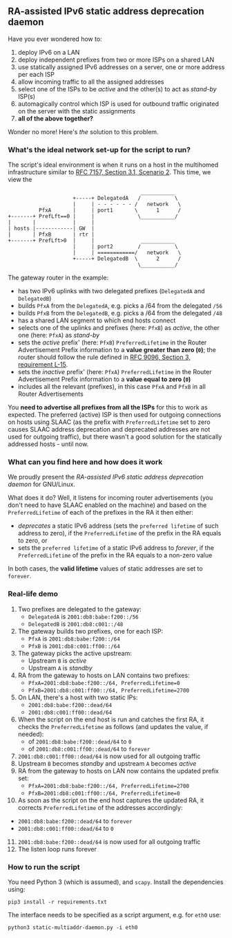 ## RA-assisted IPv6 static address deprecation daemon

Have you ever wondered how to:

1. deploy IPv6 on a LAN
2. deploy independent prefixes from two or more ISPs on a shared LAN
3. use statically assigned IPv6 addresses on a server, one or more address per each ISP
4. allow incoming traffic to all the assigned addresses
5. select one of the ISPs to be *active* and the other(s) to act as *stand-by* ISP(s)
5. automagically control which ISP is used for outbound traffic originated on the server with the static assignments
6. **all of the above together?**

Wonder no more! Here's *the* solution to this problem.

### What's the ideal network set-up for the script to run?

The script's ideal environment is when it runs on a host in the multihomed infrastructure similar to [RFC 7157, Section 3.1, Scenario 2](https://datatracker.ietf.org/doc/html/rfc7157#section-3.1). This time, we view the 

```
                                           ___________
                     +-----+ DelegatedA   /           \
                     |     | - - - - - - /   network   \
          PfxA       |     | port1       \      1      /
+-------+ PrefLft==0 |     |              \___________/
|       |            |     |
| hosts |------------| GW  |
|       | PfxB       | rtr |
+-------+ PrefLft>0  |     |               ___________
                     |     | port2        /           \
                     |     | ============/   network   \
                     +-----+ DelegatedB  \      2      /
                                          \___________/
```

The gateway router in the example:

- has two IPv6 uplinks with two delegated prefixes (`DelegatedA` and `DelegatedB`)
- builds `PfxA` from the `DelegatedA`, e.g. picks a /64 from the delegated `/56`
- builds `PfxB` from the `DelegatedB`, e.g. picks a /64 from the delegated `/48`
- has a shared LAN segment to which end hosts connect
- selects one of the uplinks and prefixes (here: `PfxB`) as *active*, the other one (here: `PfxA`) as *stand-by*
- sets the *active* prefix' (here: `PfxB`) `PreferredLifetime` in the Router Advertisement Prefix information to a **value greater than zero (`0`)**; the router should follow the rule defined in [RFC 9096, Section 3, requirement L-15](https://datatracker.ietf.org/doc/html/rfc9096#section-3).
- sets the *inactive* prefix' (here: `PfxA`) `PreferredLifetime` in the Router Advertisement Prefix information to a **value equal to zero (`0`)**
- includes all the relevant (prefixes), in this case `PfxA` and `PfxB` in all Router Advertisements

You **need to advertise all prefixes from all the ISPs** for this to work as expected. The preferred (active) ISP is then used for outgoing connections on  hosts using SLAAC (as the prefix with `PreferredLifetime` set to zero causes SLAAC address deprecation and deprecated addresses are not used for outgoing traffic), but there wasn't a good solution for the statically addressed hosts - until now.

### What can you find here and how does it work

We proudly present the *RA-assisted IPv6 static address deprecation daemon* for GNU/Linux.

What does it do? Well, it listens for incoming router advertisements (you don't need to have SLAAC enabled on the machine) and based on the `PreferredLifetime` of each of the prefixes in the RA it then either:

- *deprecates* a static IPv6 address (sets the `preferred lifetime` of such address to zero), if the `PreferredLifetime` of the prefix in the RA equals to zero, or
- sets the `preferred lifetime` of a static IPv6 address to *forever*, if the `PreferredLifetime` of the prefix in the RA equals to a non-zero value

In both cases, the **valid lifetime** values of static addresses are set to `forever`.

### Real-life demo

1. Two prefixes are delegated to the gateway:
   * `DelegatedA` is `2001:db8:babe:f200::/56`
   * `DelegatedB` is `2001:db8:c001::/48`
2. The gateway builds two prefixes, one for each ISP:
   * `PfxA` is `2001:db8:babe:f200::/64`
   * `PfxB` is `2001:db8:c001:ff00::/64`
3. The gateway picks the active upstream:
   * Upstream `B` is *active*
   * Upstream `A` is *standby*
4. RA from the gateway to hosts on LAN contains two prefixes:
   * `PfxA=2001:db8:babe:f200::/64, PreferredLifetime=0`
   * `PfxB=2001:db8:c001:ff00::/64, PreferredLifetime=2700`
5. On LAN, there's a host with two static IPs:
   * `2001:db8:babe:f200::dead/64`
   * `2001:db8:c001:ff00::dead/64`
6. When the script on the end host is run and catches the first RA, it checks the `PreferredLifetime` as follows (and updates the value, if needed):
   * of `2001:db8:babe:f200::dead/64` to `0`
   * of `2001:db8:c001:ff00::dead/64` to `forever`
7. `2001:db8:c001:ff00::dead/64` is now used for all outgoing traffic
8. Upstream `B` becomes *standby* and upstream `A` becomes *active*
9. RA from the gateway to hosts on LAN now contains the updated prefix set:
   * `PfxA=2001:db8:babe:f200::/64, PreferredLifetime=2700`
   * `PfxB=2001:db8:c001:ff00::/64, PreferredLifetime=0`
10. As soon as the script on the end host captures the updated RA, it corrects `PreferredLifetime` of the addresses accordingly:
   * `2001:db8:babe:f200::dead/64` to `forever`
   * `2001:db8:c001:ff00::dead/64` to `0`
11. `2001:db8:babe:f200::dead/64` is now used for all outgoing traffic
12. The listen loop runs forever

### How to run the script

You need Python 3 (which is assumed), and `scapy`. Install the dependencies using:

```
pip3 install -r requirements.txt
```

The interface needs to be specified as a script argument, e.g. for `eth0` use:

```
python3 static-multiaddr-daemon.py -i eth0
```
